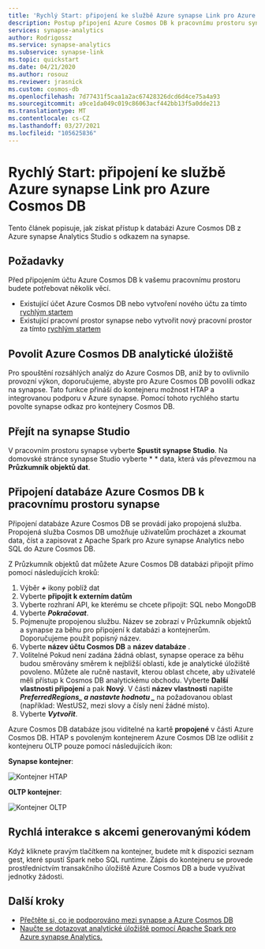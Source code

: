 ```yaml
---
title: 'Rychlý Start: připojení ke službě Azure synapse Link pro Azure Cosmos DB'
description: Postup připojení Azure Cosmos DB k pracovnímu prostoru synapse s odkazem synapse
services: synapse-analytics
author: Rodrigossz
ms.service: synapse-analytics
ms.subservice: synapse-link
ms.topic: quickstart
ms.date: 04/21/2020
ms.author: rosouz
ms.reviewer: jrasnick
ms.custom: cosmos-db
ms.openlocfilehash: 7d77431f5caa1a2ac67428326dcd6d4ce75a4a93
ms.sourcegitcommit: a9ce1da049c019c86063acf442bb13f5a0dde213
ms.translationtype: MT
ms.contentlocale: cs-CZ
ms.lasthandoff: 03/27/2021
ms.locfileid: "105625836"
---
```

# <a name="quickstart-connect-to-azure-synapse-link-for-azure-cosmos-db"></a>Rychlý Start: připojení ke službě Azure synapse Link pro Azure Cosmos DB

Tento článek popisuje, jak získat přístup k databázi Azure Cosmos DB z Azure synapse Analytics Studio s odkazem na synapse. 

## <a name="prerequisites"></a>Požadavky

Před připojením účtu Azure Cosmos DB k vašemu pracovnímu prostoru budete potřebovat několik věcí.

* Existující účet Azure Cosmos DB nebo vytvoření nového účtu za tímto [rychlým startem](../cosmos-db/how-to-manage-database-account.md)
* Existující pracovní prostor synapse nebo vytvořit nový pracovní prostor za tímto [rychlým startem](./quickstart-create-workspace.md) 

## <a name="enable-azure-cosmos-db-analytical-store"></a>Povolit Azure Cosmos DB analytické úložiště

Pro spouštění rozsáhlých analýz do Azure Cosmos DB, aniž by to ovlivnilo provozní výkon, doporučujeme, abyste pro Azure Cosmos DB povolili odkaz na synapse. Tato funkce přináší do kontejneru možnost HTAP a integrovanou podporu v Azure synapse. Pomocí tohoto rychlého startu povolte synapse odkaz pro kontejnery Cosmos DB.

## <a name="navigate-to-synapse-studio"></a>Přejít na synapse Studio

V pracovním prostoru synapse vyberte **Spustit synapse Studio**. Na domovské stránce synapse Studio vyberte * * data, která vás převezmou na **Průzkumník objektů dat**.

## <a name="connect-an-azure-cosmos-db-database-to-a-synapse-workspace"></a>Připojení databáze Azure Cosmos DB k pracovnímu prostoru synapse

Připojení databáze Azure Cosmos DB se provádí jako propojená služba. Propojená služba Cosmos DB umožňuje uživatelům procházet a zkoumat data, číst a zapisovat z Apache Spark pro Azure synapse Analytics nebo SQL do Azure Cosmos DB.

Z Průzkumník objektů dat můžete Azure Cosmos DB databázi připojit přímo pomocí následujících kroků:

1. Výběr ***+*** ikony poblíž dat
2. Vyberte **připojit k externím datům**
3. Vyberte rozhraní API, ke kterému se chcete připojit: SQL nebo MongoDB
4. Vyberte ***Pokračovat***.
5. Pojmenujte propojenou službu. Název se zobrazí v Průzkumník objektů a synapse za běhu pro připojení k databázi a kontejnerům. Doporučujeme použít popisný název.
6. Vyberte **název účtu Cosmos DB** a **název databáze** .
7. Volitelné Pokud není zadána žádná oblast, synapse operace za běhu budou směrovány směrem k nejbližší oblasti, kde je analytické úložiště povoleno. Můžete ale ručně nastavit, kterou oblast chcete, aby uživatelé měli přístup k Cosmos DB analytickému obchodu. Vyberte **Další vlastnosti připojení** a pak **Nový**. V části **název vlastnosti** napište **_PreferredRegions_*_ a nastavte hodnotu _*** na požadovanou oblast (například: WestUS2, mezi slovy a čísly není žádné místo).
8. Vyberte ***Vytvořit***.

Azure Cosmos DB databáze jsou viditelné na kartě **propojené** v části Azure Cosmos DB. HTAP s povoleným kontejnerem Azure Cosmos DB lze odlišit z kontejneru OLTP pouze pomocí následujících ikon:

**Synapse kontejner**:

![Kontejner HTAP](./media/quickstart-connect-synapse-link-cosmosdb/htap-container.png)

**OLTP kontejner**:

![Kontejner OLTP](./media/quickstart-connect-synapse-link-cosmosdb/oltp-container.png)

## <a name="quickly-interact-with-code-generated-actions"></a>Rychlá interakce s akcemi generovanými kódem

Když kliknete pravým tlačítkem na kontejner, budete mít k dispozici seznam gest, které spustí Spark nebo SQL runtime. Zápis do kontejneru se provede prostřednictvím transakčního úložiště Azure Cosmos DB a bude využívat jednotky žádosti.  

## <a name="next-steps"></a>Další kroky

* [Přečtěte si, co je podporováno mezi synapse a Azure Cosmos DB](./synapse-link/concept-synapse-link-cosmos-db-support.md)
* [Naučte se dotazovat analytické úložiště pomocí Apache Spark pro Azure synapse Analytics.](synapse-link/how-to-query-analytical-store-spark.md)